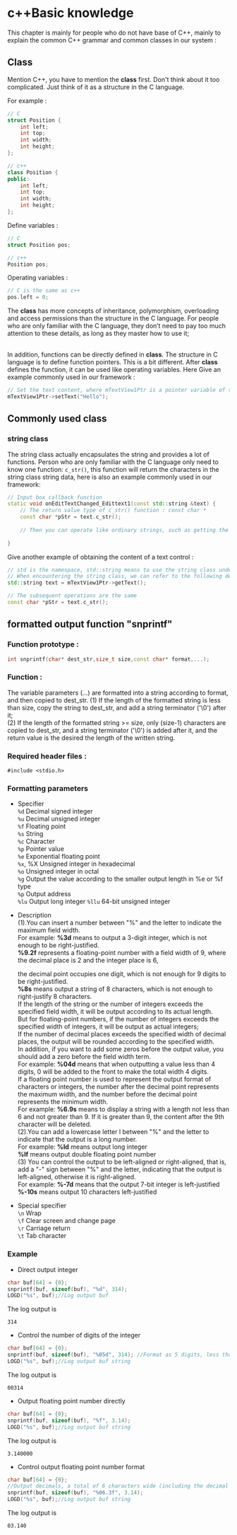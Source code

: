 # c++Basic knowledge
This chapter is mainly for people who do not have base of C++, mainly to explain the common C++ grammar and common classes in our system :

## Class
Mention C++, you have to mention the **class** first. Don't think about it too complicated. Just think of it as a structure in the C language. 

For example :

```c++
// C
struct Position {
	int left;
	int top;
	int width;
	int height;
};

// c++
class Position {
public:
	int left;
	int top;
	int width;
	int height;
};
```
Define variables :

```c++
// C
struct Position pos;

// c++
Position pos;
```
Operating variables :

```c++
// C is the same as c++
pos.left = 0;
```
The **class** has more concepts of inheritance, polymorphism, overloading and access permissions than the structure in the C language. For people who are only familiar with the C language, they don’t need to pay too much attention to these details, as long as they master how to use it;

<br/>In addition, functions can be directly defined in **class**. The structure in C language is to define function pointers. This is a bit different. After **class** defines the function, it can be used like operating variables. Here Give an example commonly used in our framework :

```c++
// Set the text content, where mTextView1Ptr is a pointer variable of type ZKTextView
mTextView1Ptr->setText("Hello");
```

## Commonly used class
### string class
The string class actually encapsulates the string and provides a lot of functions. Person who are only familiar with the C language only need to know one function: `c_str()`, this function will return the characters in the string class string data, here is also an example commonly used in our framework:

```c++
// Input box callback function
static void onEditTextChanged_Edittext1(const std::string &text) {
	// The return value type of c_str() function : const char *
	const char *pStr = text.c_str();
	
	// Then you can operate like ordinary strings, such as getting the string length strlen(pStr), etc.
	
}
```
Give another example of obtaining the content of a text control :

```c++
// std is the namespace, std::string means to use the string class under std, don’t worry too much 
// When encountering the string class, we can refer to the following definition
std::string text = mTextView1Ptr->getText();

// The subsequent operations are the same
const char *pStr = text.c_str();
```


## <span id="snprintf">formatted output function "snprintf"</span>
### Function prototype :
  ```c++
  int snprintf(char* dest_str,size_t size,const char* format,...);
  ```
### Function : 
  The variable parameters (...) are formatted into a string according to format, and then copied to dest_str. 
  (1) If the length of the formatted string is less than size, copy the string to dest_str, and add a string terminator ('\0') after it;  
  (2) If the length of the formatted string >= size, only (size-1) characters are copied to dest_str, and a string terminator ('\0') is added after it, and the return value is the desired the length of the written string.

### Required header files :
  ```
  #include <stdio.h>
  ```

### Formatting parameters
* Specifier  
  `%d` Decimal signed integer  
  `%u` Decimal unsigned integer  
  `%f` Floating point  
  `%s` String  
  `%c` Character  
  `%p` Pointer value  
  `%e` Exponential floating point  
  `%x`, %X Unsigned integer in hexadecimal  
  `%o` Unsigned integer in octal  
  `%g` Output the value according to the smaller output length in %e or %f type  
  `%p` Output address  
  `%lu` Output long integer
  `%llu` 64-bit unsigned integer   
  
* Description  
    (1).You can insert a number between "%" and the letter to indicate the maximum field width.  
    For example: **%3d** means to output a 3-digit integer, which is not enough to be right-justified.  
    **%9.2f** represents a floating-point number with a field width of 9, where the decimal place is 2 and the integer place is 6,
    
    the decimal point occupies one digit, which is not enough for 9 digits to be right-justified.  
    **%8s** means output a string of 8 characters, which is not enough to right-justify 8 characters.  
    If the length of the string or the number of integers exceeds the specified field width, it will be output according to its actual length.  
    But for floating-point numbers, if the number of integers exceeds the specified width of integers, it will be output as actual integers;  
    If the number of decimal places exceeds the specified width of decimal places, the output will be rounded according to the specified width.  
    In addition, if you want to add some zeros before the output value, you should add a zero before the field width term.  
    For example: **%04d** means that when outputting a value less than 4 digits, 0 will be added to the front to make the total width 4 digits.  
    If a floating point number is used to represent the output format of characters or integers, the number after the decimal point represents the maximum width, and the number before the decimal point represents the minimum width.  
    For example: **%6.9s** means to display a string with a length not less than 6 and not greater than 9. If it is greater than 9, the content after the 9th character will be deleted.  
    (2).You can add a lowercase letter l between "%" and the letter to indicate that the output is a long number.  
    For example: **%ld** means output long integer  
    **%lf** means output double floating point number  
    (3) You can control the output to be left-aligned or right-aligned, that is, add a "-" sign between "%" and the letter, indicating that the output is left-aligned, otherwise it is right-aligned.  
    For example: **%-7d** means that the output 7-bit integer is left-justified  
    **%-10s** means output 10 characters left-justified   

* Special specifier  
  `\n` Wrap  
  `\f` Clear screen and change page  
  `\r` Carriage return  
  `\t` Tab character  

### Example
  * Direct output integer
  ```c++
  char buf[64] = {0};
  snprintf(buf, sizeof(buf), "%d", 314);
  LOGD("%s", buf);//Log output buf
  ```
  The log output is  
  ```
  314
  ```

  * Control the number of digits of the integer
  ```c++
  char buf[64] = {0};
  snprintf(buf, sizeof(buf), "%05d", 314); //Format as 5 digits, less than 5 digits, add 0 in front
  LOGD("%s", buf);//Log output buf string
  ```
  The log output is  
  ```
  00314
  ```
  * Output floating point number directly
  ```c++
  char buf[64] = {0};
  snprintf(buf, sizeof(buf), "%f", 3.14); 
  LOGD("%s", buf);//Log output buf string
  ```
  The log output is  
  ```
  3.140000
  ```

  * Control output floating point number format
  ```c++
  char buf[64] = {0};
  //Output decimals, a total of 6 characters wide (including the decimal point), 3 decimal places, two integer digits, and 0 if   //the integer is less than two digits
  snprintf(buf, sizeof(buf), "%06.3f", 3.14);
  LOGD("%s", buf);//Log output buf string
  ```
   The log output is  
  ```
  03.140
  ```
